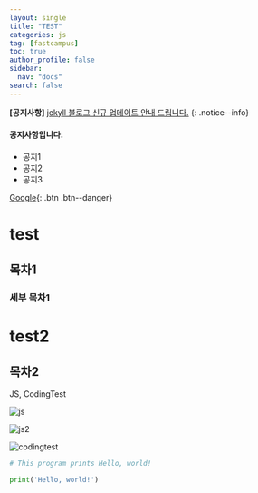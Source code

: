 ```yaml
---
layout: single
title: "TEST"
categories: js
tag: [fastcampus]
toc: true
author_profile: false
sidebar:
  nav: "docs"
search: false
---
```


**[공지사항]** [jekyll 블로그 신규 업데이트 안내 드립니다.](https://mmistakes.github.io/minimal-mistakes/docs/quick-start-guide/)
{: .notice--info}

<div class="notice--success">
  <h4>공지사항입니다.</h4>
  <ul>
    <li>공지1</li>
    <li>공지2</li>
    <li>공지3</li>
  </ul>
</div>

[Google](https://google.com){: .btn .btn--danger}

# test

## 목차1

### 세부 목차1

# test2

## 목차2

JS, CodingTest

![js](https://upload.wikimedia.org/wikipedia/commons/thumb/9/99/Unofficial_JavaScript_logo_2.svg/1200px-Unofficial_JavaScript_logo_2.svg.png)

![js2](../assets/images/jslogo.png)

![codingtest](https://blog.kakaocdn.net/dn/olerU/btq6DThPd8e/cYyv158nB5TZ9AMpkj5lt0/img.png)

```python
# This program prints Hello, world!

print('Hello, world!')
```

